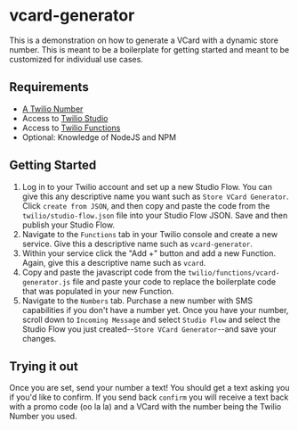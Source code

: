 # vcard-generator

This is a demonstration on how to generate a VCard with a dynamic store number. This is meant to be a boilerplate for getting started and meant to be customized for individual use cases.

## Requirements
- [A Twilio Number](https://support.twilio.com/hc/en-us/articles/223135247-How-to-Search-for-and-Buy-a-Twilio-Phone-Number-from-Console)
- Access to [Twilio Studio](https://support.twilio.com/hc/en-us/articles/115015961327-Getting-Started-with-Twilio-Studio)
- Access to [Twilio Functions](https://www.twilio.com/docs/runtime/functions)
- Optional: Knowledge of NodeJS and NPM

## Getting Started
1. Log in to your Twilio account and set up a new Studio Flow. You can give this any descriptive name you want such as `Store VCard Generator`. Click `create from JSON`, and then copy and paste the code from the `twilio/studio-flow.json` file into your Studio Flow JSON. Save and then publish your Studio Flow.
2. Navigate to the `Functions` tab in your Twilio console and create a new service. Give this a descriptive name such as `vcard-generator`.
3. Within your service click the "Add +" button and add a new Function. Again, give this a descriptive name such as `vcard`.
4. Copy and paste the javascript code from the `twilio/functions/vcard-generator.js` file and paste your code to replace the boilerplate code that was populated in your new Function.
5. Navigate to the `Numbers` tab. Purchase a new number with SMS capabilities if you don't have a number yet. Once you have your number, scroll down to `Incoming Message` and select `Studio Flow` and select the Studio Flow you just created--`Store VCard Generator`--and save your changes.

## Trying it out
Once you are set, send your number a text! You should get a text asking you if you'd like to confirm. If you send back `confirm` you will receive a text back with a promo code (oo la la) and a VCard with the number being the Twilio Number you used.
